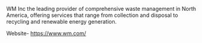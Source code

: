 WM Inc the leading provider of comprehensive waste management in North America, offering services that range from collection and disposal to recycling and renewable energy generation.

Website- https://www.wm.com/
